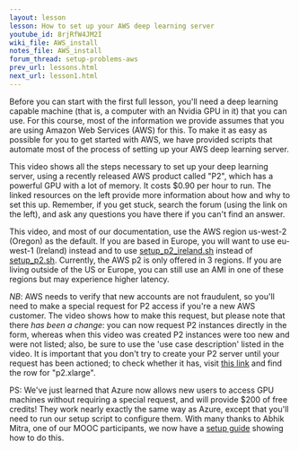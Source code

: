```yaml
---
layout: lesson
lesson: How to set up your AWS deep learning server
youtube_id: 8rjRfW4JM2I
wiki_file: AWS_install
notes_file: AWS_install
forum_thread: setup-problems-aws
prev_url: lessons.html
next_url: lesson1.html
---
```

Before you can start with the first full lesson, you'll need a deep learning capable machine (that is, a computer with an Nvidia GPU in it) that you can use. For this course, most of the information we provide assumes that you are using Amazon Web Services (AWS) for this. To make it as easy as possible for you to get started with AWS, we have provided scripts that automate most of the process of setting up your AWS deep learning server.

This video shows all the steps necessary to set up your deep learning server, using a recently released AWS product called "P2", which has a powerful GPU with a lot of memory. It costs $0.90 per hour to run. The linked resources on the left provide more information about how and why to set this up. Remember, if you get stuck, search the forum (using the link on the left), and ask any questions you have there if you can't find an answer.

This video, and most of our documentation, use the AWS region us-west-2 (Oregon) as the default.  If you are based in Europe, you will want to use eu-west-1 (Ireland) instead and to use <a href="https://github.com/fastai/courses/blob/master/setup/setup_p2_ireland.sh">setup_p2_ireland.sh</a> instead of <a href="https://github.com/fastai/courses/blob/master/setup/setup_p2.sh">setup_p2.sh</a>.  Currently, the AWS p2 is only offered in 3 regions.  If you are living outside of the US or Europe, you can still use an AMI in one of these regions but may experience higher latency.

*NB*: AWS needs to verify that new accounts are not fraudulent, so you'll need to make a special request for P2 access if you're a new AWS customer. The video shows how to make this request, but please note that there *has been a change*: you can now request P2 instances directly in the form, whereas when this video was created P2 instances were too new and were not listed; also, be sure to use the 'use case description' listed in the video. It is important that you don't try to create your P2 server until your request has been actioned; to check whether it has, visit <a href="https://us-west-2.console.aws.amazon.com/ec2/v2/home?region=us-west-2#Limits:">this link</a> and find the row for "p2.xlarge".

PS: We've just learned that Azure now allows new users to access GPU machines without requiring a special request, and will provide $200 of free credits! They work nearly exactly the same way as Azure, except that you'll need to run our setup script to configure them. With many thanks to Abhik Mitra, one of our MOOC participants, we now have a [setup guide](https://medium.com/@abhikprince/setting-up-an-azure-vm-for-deep-learning-bb76b453272b#.lozevofv6) showing how to do this.
